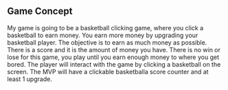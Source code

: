 ## Game Concept

My game is going to be a basketball clicking game, where you click a basketball to earn money. You earn more money by upgrading your basketball player. The objective is to earn as much money as possible. There is a score and it is the amount of money you have. There is no win or lose for this game, you play until you earn enough money to where you get bored. The player will interact with the game by clicking a basketball on the screen. The MVP will have a clickable basketballa score counter and at least 1 upgrade.
